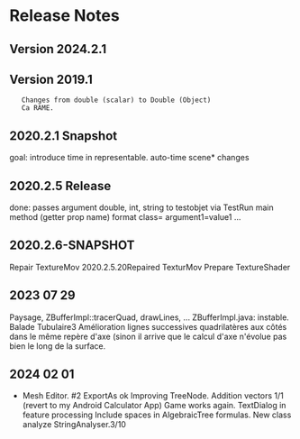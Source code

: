 # Release Notes

## Version 2024.2.1

## Version 2019.1

       Changes from double (scalar) to Double (Object)
       Ca RAME.

## 2020.2.1 Snapshot

goal: introduce time in representable. auto-time scene* changes

## 2020.2.5 Release

done: passes argument double, int, string to
testobjet via TestRun main method (getter prop
name)
format
class=<fully qualified TestObjet class
name> argument1=value1 ...

## 2020.2.6-SNAPSHOT

Repair TextureMov
2020.2.5.20Repaired TexturMov
Prepare TextureShader

## 2023 07 29

Paysage, ZBufferImpl::tracerQuad, drawLines, ...
ZBufferImpl.java: instable.
Balade Tubulaire3 Amélioration lignes successives quadrilatères aux côtés dans le même repère d'axe (sinon il arrive que
le calcul d'axe n'évolue pas bien le long de la surface.

## 2024 02 01

+ Mesh Editor.
  #2 ExportAs ok
  Improving TreeNode. Addition vectors 1/1 (revert to my Android Calculator App)
  Game works again.
  TextDialog in feature processing
  Include spaces in AlgebraicTree formulas.
  New class analyze StringAnalyser.3/10